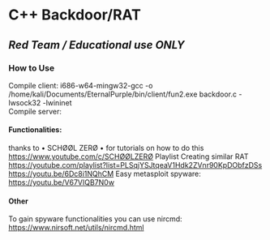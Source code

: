 # C++ Backdoor/RAT </br>
## _Red Team / Educational use ONLY_ </br>

### How to Use</br>
Compile client:
i686-w64-mingw32-gcc -o /home/kali/Documents/EternalPurple/bin/client/fun2.exe backdoor.c -lwsock32 -lwininet </br>
Compile server:


#### Functionalities: </br>

thanks to  • SCHØØL ZERØ • for tutorials on how to do this
https://www.youtube.com/c/SCHØØLZERØ
Playlist Creating similar RAT<br>
https://youtube.com/playlist?list=PLSqjYSJtqeaV1Hdk2ZVnr90KpDObfzDSs
https://youtu.be/6Dc8i1NQhCM
Easy metasploit spyware:
https://youtu.be/V67VIQB7N0w

#### Other
To gain spyware functionalities you can use nircmd: https://www.nirsoft.net/utils/nircmd.html
